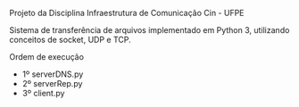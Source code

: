 Projeto da Disciplina Infraestrutura de Comunicação
Cin - UFPE

Sistema de transferência de arquivos implementado em Python 3, utilizando conceitos de socket, UDP e TCP.

Ordem de execução

- 1º serverDNS.py
- 2º serverRep.py
- 3º client.py
